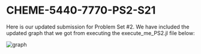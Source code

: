 # CHEME-5440-7770-PS2-S21
Here is our updated submission for Problem Set #2. We have included the updated graph that we got from executing the execute_me_PS2.jl file below:

![graph](https://user-images.githubusercontent.com/55217632/110834658-ce594300-826b-11eb-98ae-505c5e16743d.png)
